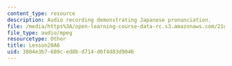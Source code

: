 ```yaml
---
content_type: resource
description: Audio recording demonstrating Japanese pronunciation.
file: /media/https%3A/open-learning-course-data-rc.s3.amazonaws.com/21g-504-japanese-iv-spring-2009/3804e3b7689ced8bd714d6f4d83d9046_Lesson20A6.mp3
file_type: audio/mpeg
resourcetype: Other
title: Lesson20A6
uid: 3804e3b7-689c-ed8b-d714-d6f4d83d9046
---
```


